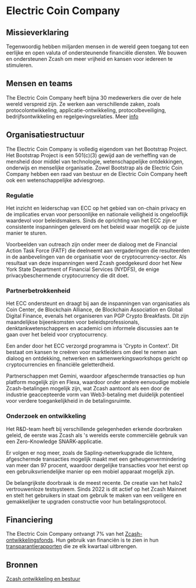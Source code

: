# Electric Coin Company

## Missieverklaring

Tegenwoordig hebben miljarden mensen in de wereld geen toegang tot een eerlijke en open valuta of ondersteunende financiële diensten. We bouwen en ondersteunen Zcash om meer vrijheid en kansen voor iedereen te stimuleren.

## Mensen en teams

The Electric Coin Company heeft bijna 30 medewerkers die over de hele wereld verspreid zijn. Ze werken aan verschillende zaken, zoals protocolontwikkeling, applicatie-ontwikkeling, protocolbeveiliging, bedrijfsontwikkeling en regelgevingsrelaties. Meer [info](https://electriccoin.co/team/)

## Organisatiestructuur

The Electric Coin Company is volledig eigendom van het Bootstrap Project. Het Bootstrap Project is een 501(c)(3) gewijd aan de verheffing van de mensheid door middel van technologie, wetenschappelijke ontdekkingen, onderwijs en menselijke organisatie. Zowel Bootstrap als de Electric Coin Company hebben een raad van bestuur en de Electric Coin Company heeft ook een wetenschappelijke adviesgroep.

### Regulatie

Het inzicht en leiderschap van ECC op het gebied van on-chain privacy en de implicaties ervan voor persoonlijke en nationale veiligheid is ongelooflijk waardevol voor beleidsmakers. Sinds de oprichting van het ECC zijn er consistente inspanningen geleverd om het beleid waar mogelijk op de juiste manier te sturen.

Voorbeelden van outreach zijn onder meer de dialoog met de Financial Action Task Force (FATF) die deelneemt aan vergaderingen die resulteerden in de aanbevelingen van de organisatie voor de cryptocurrency-sector. Als resultaat van deze inspanningen werd Zcash goedgekeurd door het New York State Department of Financial Services (NYDFS), de enige privacybeschermende cryptocurrency die dit doet.

### Partnerbetrokkenheid

Het ECC ondersteunt en draagt ​​bij aan de inspanningen van organisaties als Coin Center, de Blockchain Alliance, de Blockchain Association en Global Digital Finance, evenals het organiseren van PGP Crypto Breakfasts. Dit zijn maandelijkse bijeenkomsten voor beleidsprofessionals, denktankwetenschappers en academici om informele discussies aan te gaan over het beleid voor cryptocurrency.

Een ander door het ECC verzorgd programma is 'Crypto in Context'. Dit bestaat om kansen te creëren voor marktleiders om deel te nemen aan dialoog en ontdekking, netwerken en samenwerkingsworkshops gericht op cryptocurrencies en financiële geletterdheid.

Partnerschappen met Gemini, waardoor afgeschermde transacties op hun platform mogelijk zijn en Flexa, waardoor onder andere eenvoudige mobiele Zcash-betalingen mogelijk zijn, wat Zcash aantoont als een door de industrie geaccepteerde vorm van Web3-betaling met duidelijk potentieel voor verdere toegankelijkheid in de betalingsruimte.

### Onderzoek en ontwikkeling

Het R&D-team heeft bij verschillende gelegenheden erkende doorbraken geleid, de eerste was Zcash als 's werelds eerste commerciële gebruik van een Zero-Knowledge SNARK-applicatie.

Er volgen er nog meer, zoals de Sapling-netwerkupgrade die lichtere, afgeschermde transacties mogelijk maakt met een geheugenvermindering van meer dan 97 procent, waardoor dergelijke transacties voor het eerst op een gebruiksvriendelijke manier op een mobiel apparaat mogelijk zijn.

De belangrijkste doorbraak is de meest recente. De creatie van het halo2 vertrouwenloze testsysteem. Sinds 2022 is dit actief op het Zcash Mainnet en stelt het gebruikers in staat om gebruik te maken van een veiligere en gemakkelijker te upgraden constructie voor hun betalingsprotocol.


## Financiering

The Electric Coin Company ontvangt 7% van het [Zcash-ontwikkelingsfonds](https://zips.z.cash/zip-1014). Hun gebruik van financiën is te zien in hun [transparantierapporten](https://electriccoin.co/blog/ecc-transparency-report-for-q3-2021/) die ze elk kwartaal uitbrengen.

## Bronnen

[Zcash ontwikkeling en bestuur](https://z.cash/zcash-development-and-governance/)


